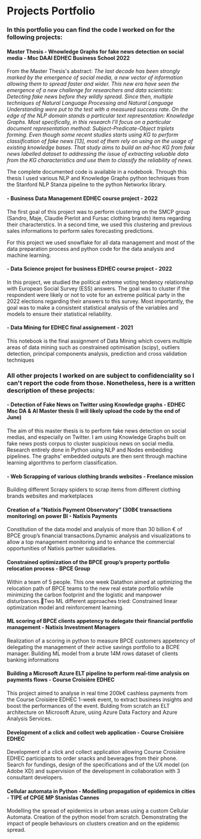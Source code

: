 # Projects Portfolio

### In this portfolio you can find the code I worked on for the following projects:

#### Master Thesis - Wnowledge Graphs for fake news detection on social media - Msc DAAI EDHEC Business School 2022

From the Master Thesis's abstract:
_The last decade has been strongly marked by the emergence of social media, a new vector of information allowing them to spread faster and wider. This new era have seen the emergence of a new challenge for researchers and data scientists: Detecting fake news before they wildly spread.  Since then, multiple techniques of Natural Language Processing and Natural Language Understanding were put to the test with a measured success rate. On the edge of the NLP domain stands a particular text representation: Knowledge Graphs. Most specifically, in this research I’ll focus on a particular document representation method: Subject-Predicate-Object triplets forming. Even though some recent studies starts using KG to perform classification of fake news [13], most of them rely on using on the usage of existing knowledge bases. That study aims to build an ad-hoc KG from fake news labelled dataset to addressing the issue of extracting valuable data from the KG characteristics and use them to classify the reliability of news._

The complete documented code is available in a nodebook. Through this thesis I used various NLP and Knowledge Graphs python techniques from the Stanford NLP Stanza pipeline to the python Networkx library.


#### - Business Data Management EDHEC course project - 2022

The first goal of this project was to perform clustering on the SMCP group (Sandro, Maje, Claudie Pierlot and Fursac clothing brands) items regarding their characterstics. In a second time, we used this clustering and previous sales informations to perform sales forecasting predictions.

For this project we used snowflake for all data management and most of the data preparation process and python code for the data analysis and machine learning.



#### - Data Science project for business EDHEC course project - 2022

In this project, we studied the political extreme voting tendency relationship with European Social Survey (ESS) answers. The goal was to cluster if the respondent were likely or not to vote for an extreme political party in the 2022 elections regarding their answers to this survey. Most importantly, the goal was to make a consistent statistical analysis of the variables and models to ensure their statistical reliability.


#### - Data Mining for EDHEC final assignement - 2021

This notebook is the final assignment of Data Mining which covers multiple areas of data mining such as constrained optimisation (scipy), outliers detection, principal components analysis, prediction and cross validation techniques


### All other projects I worked on are subject to confidenciality so I can't report the code from those. Nonetheless, here is a written description of these projects: 


#### - Detection of Fake News on Twitter using Knowledge graphs - EDHEC Msc DA & AI Master thesis (I will likely upload the code by the end of June)
The aim of this master thesis is to perform fake news detection on social medias, and especially on Twitter. 
I am using Knowledge Graphs built on fake news posts corpus to cluster suspicious news on social media. Research entirely done in Python using NLP and Nodes embedding pipelines. The graphs' embedded outputs are then sent through machine learning algorithms to perform classification. 


#### - Web Scrapping of various clothing brands websites - Freelance mission
Building different Scrapy spiders to scrap items from different clothing brands websites and marketplaces

#### Creation of a “Natixis Payment Observatory” (30B€ transactions monitoring) on power BI - Natixis Payments 
Constitution of the data model and analysis of more than 30 billion € of BPCE group’s financial transactions.Dynamic analysis and visualizations to allow a top management monitoring and to enhance the commercial opportunities of Natixis partner subsidiaries.

#### Constrained optimization of the BPCE group’s property portfolio relocation process - BPCE Group
Within a team of 5 people. This one week Datathon aimed at optimizing the relocation path of BPCE teams to the new real estate portfolio while minimizing the carbon footprint and the logistic and manpower disturbances.Two ML different approaches tried: Constrained linear optimization model and reinforcement learning.

#### ML scoring of BPCE clients appetency to delegate their financial portfolio management - Natixis Investment Managers 
Realization of a scoring in python to measure BPCE customers appetency of delegating the management of their active savings portfolio to a BCPE manager.
Building ML model from a brute 14M rows dataset of clients banking informations

####  Building a Microsoft Azure ELT pipeline to perform real-time analysis on payments flows - Course Croisière EDHEC 

This project aimed to analyse in real time 200k€ cashless payments from the Course Croisière EDHEC 1-week event, to extract business insights and boost the performances of the event.
Bulding from scratch an ELT architecture on Microsoft Azure, using Azure Data Factory and Azure Analysis Services.

#### Development of a click and collect web application - Course Croisière EDHEC

Development of a click and collect application allowing Course Croisière EDHEC participants to order snacks and beverages from their phone. 
Search for fundings, design of the specifications and of the UX model (on Adobe XD) and supervision of the development in collaboration with 3 consultant developers.

#### Cellular automata in Python - Modelling propagation of epidemics in cities - TIPE of CPGE MP Stanislas Cannes 

Modelling the spread of epidemics in urban areas using a custom Cellular Automata. Creation of the python model  from scratch. Demonstrating the impact of people behaviours on clusters creation and on the epidemic spread.

